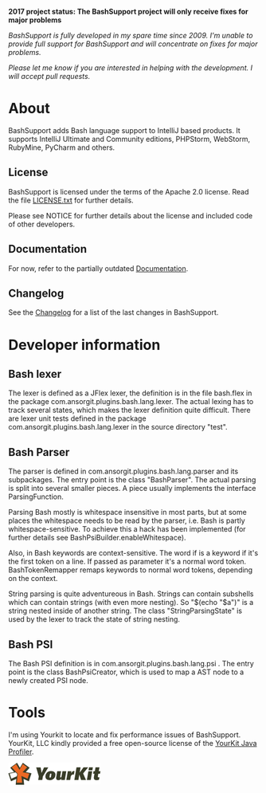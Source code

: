 **2017 project status: The BashSupport project will only receive fixes for major problems**

*BashSupport is fully developed in my spare time since 2009. I'm unable to provide full support for BashSupport and will concentrate on fixes for major problems.*

*Please let me know if you are interested in helping with the development. I will accept pull requests.*

# About
BashSupport adds Bash language support to IntelliJ based products.
It supports IntelliJ Ultimate and Community editions, PHPStorm, WebStorm, RubyMine, PyCharm and others.

## License
BashSupport is licensed under the terms of the Apache 2.0 license.
Read the file [LICENSE.txt](LICENSE.txt) for further details.

Please see NOTICE for further details about the license and included code of other developers.

## Documentation
For now, refer to the partially outdated [Documentation](http://www.ansorg-it.com/en/products_bashsupport.html).

## Changelog
See the [Changelog](Changelog.md) for a list of the last changes in BashSupport.

# Developer information
## Bash lexer
The lexer is defined as a JFlex lexer, the definition is in the file bash.flex in the package com.ansorgit.plugins.bash.lang.lexer.
The actual lexing has to track several states, which makes the lexer definition quite difficult. There are lexer unit tests defined in the package com.ansorgit.plugins.bash.lang.lexer in the source directory "test". 

## Bash Parser
The parser is defined in com.ansorgit.plugins.bash.lang.parser and its subpackages. The entry point is the class "BashParser". The actual parsing is split into several smaller pieces. A piece usually implements the interface ParsingFunction.

Parsing Bash mostly is whitespace insensitive in most parts, but at some places the whitespace needs to be read by the parser, i.e. Bash is partly whitespace-sensitive. To achieve this a hack has been implemented (for further details see BashPsiBuilder.enableWhitespace).

Also, in Bash keywords are context-sensitive. The word if is a keyword if it's the first token on a line. If passed as parameter it's a normal word token. BashTokenRemapper remaps keywords to normal word tokens, depending on the context.

String parsing is quite adventureous in Bash. Strings can contain subshells which can contain strings (with even more nesting). So "$(echo "$a")" is a string nested inside of another string. The class "StringParsingState" is used by the lexer to track the state of string nesting.

## Bash PSI
The Bash PSI definition is in com.ansorgit.plugins.bash.lang.psi . The entry point is the class BashPsiCreator, which is used to map a AST node to a newly created PSI node.

# Tools
I'm using Yourkit to locate and fix performance issues of BashSupport. YourKit, LLC kindly provided a
free open-source license of the [YourKit Java Profiler](https://www.yourkit.com/java/profiler/index.jsp).

![YourKit Java Profiler Logo](yklogo.png "YourKit Java Profiler Logo")
